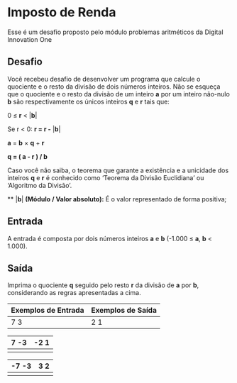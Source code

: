 # Imposto de Renda

Esse é um desafio proposto pelo módulo problemas aritméticos da Digital Innovation One

## Desafio

Você recebeu desafio de desenvolver um programa que calcule o quociente e o resto da divisão de dois números inteiros. Não se esqueça que o quociente e o resto da divisão de um inteiro **a** por um inteiro não-nulo **b** são respectivamente os únicos inteiros **q** e **r** tais que:

0 ≤ **r** < |**b**|

Se r < 0: **r = r -** |**b**|

**a** = **b** × **q** + **r**

**q = ( a - r ) / b**

Caso você não saiba, o teorema que garante a existência e a unicidade dos inteiros **q** e **r** é conhecido como ‘Teorema da Divisão Euclidiana’ ou ‘Algoritmo da Divisão’.

** |**b**| **(Módulo / Valor absoluto):** É o valor representado de forma positiva;



## Entrada

A entrada é composta por dois números inteiros **a** e **b** (-1.000 ≤ **a**, **b** < 1.000).



## Saída

Imprima o quociente **q** seguido pelo resto **r** da divisão de **a** por **b**, considerando as regras apresentadas a cima.

| Exemplos de Entrada | Exemplos de Saída |
| ------------------- | ----------------- |
| 7 3                 | 2 1               |

| 7 -3 | -2 1 |
| ---- | ---- |
|      |      |

| -7 -3 | 3 2  |
| ----- | ---- |
|       |      |







